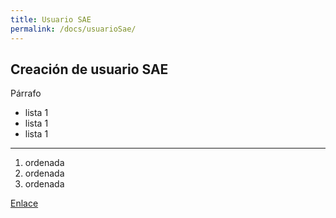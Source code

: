```yaml
---
title: Usuario SAE
permalink: /docs/usuarioSae/
---
```


## Creación de usuario SAE

Párrafo 

- lista 1
- lista 1
- lista 1

___

1. ordenada
1. ordenada
1. ordenada

<a href="#">Enlace</a>
